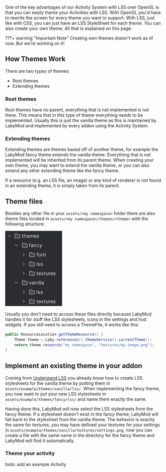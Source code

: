 One of the key advantages of our Activity System with LSS over OpenGL is that you can easily theme your Activities with
LSS.
With OpenGL you'd have to rewrite the screen for every theme you want to support.
With LSS, just like with CSS, you can just have an LSS StyleSheet for each theme.
You can also create your own theme. All that is explained on this page.

???+ warning "Important Note"
    Creating own themes doesn't work as of now. But we're working on it!

## How Themes Work

There are two types of themes:

- Root themes
- Extending themes

### Root themes

Root themes have no parent, everything that is not implemented is not there. This means that in this type of theme
everything needs to be implemented. Usually this is just the vanilla theme as this is maintained by LabyMod and
implemented
by every addon using the Activity System.

### Extending themes

Extending themes are themes based off of another theme, for example the LabyMod fancy theme extends the vanilla theme.
Everything that is not implemented will be inherited from its parent theme. When creating your own theme, you may want
to extend the vanilla theme, or you can also extend any other extending theme like the fancy theme.

If a resource (e.g. an LSS file, an image) or any kind of renderer is not found in an extending theme, it is
simply taken from its parent.

## Theme files

Besides any other file in your `assets/<my namespace>` folder there are also theme files located
in `assets/<my namespace>/themes/<theme>` with the following structure:

![Theme-File-Tree](/assets/files/screenshots/theme-file-structure.png)

Usually you don't need to access these files directly because LabyMod handles it for stuff like LSS stylesheets,
icons in the settings and hud widgets. If you still need to access a ThemeFile, it works like this:

```java
public ResourceLocation getThemeResource() {
    Theme theme = Laby.references().themeService().currentTheme();
    return theme.resource("my namespace", "textures/my-image.png");
}
```

## Implement an existing theme in your addon

Coming from [Understand LSS](/pages/addon/activities/lss) you already know how to create LSS stylesheets for the
vanilla theme by putting them in `assets/example/themes/vanilla/lss/`. When implementing the fancy theme, you now want
to put your new LSS stylesheets in `assets/example/themes/fancy/lss/` and name them exactly the same.

Having done this, LabyMod will now select the LSS stylesheets from the fancy theme. If a stylesheet doesn't exist in
the fancy theme, LabyMod will fall back to the stylesheet from the vanilla theme. The behavior is exactly the same for
textures, you may have defined your textures for your settings in `assets/example/themes/vanilla/textures/settings.png`,
now you can create a file with the same name in the directory for the fancy theme and LabyMod will find it
automatically.

### Theme your activity

todo: add an example Activity
